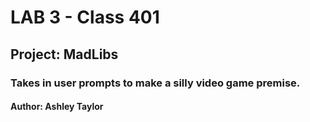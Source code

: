 # LAB 3 - Class 401

## Project: MadLibs

### Takes in user prompts to make a silly video game premise.

#### Author: Ashley Taylor
